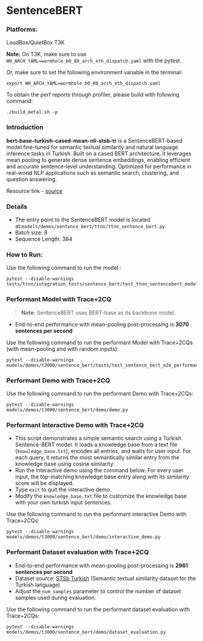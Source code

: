 # SentenceBERT

### Platforms:

LoudBox/QuietBox T3K

**Note:** On T3K, make sure to use `WH_ARCH_YAML=wormhole_b0_80_arch_eth_dispatch.yaml` with the pytest.

Or, make sure to set the following environment variable in the terminal:
```
export WH_ARCH_YAML=wormhole_b0_80_arch_eth_dispatch.yaml
```

To obtain the perf reports through profiler, please build with following command:
```
./build_metal.sh -p
```

### Introduction

**bert-base-turkish-cased-mean-nli-stsb-tr** is a SentenceBERT-based model fine-tuned for semantic textual similarity and natural language inference tasks in Turkish. Built on a cased BERT architecture, it leverages mean pooling to generate dense sentence embeddings, enabling efficient and accurate sentence-level understanding. Optimized for performance in real-world NLP applications such as semantic search, clustering, and question answering.

Resource link - [source](https://huggingface.co/emrecan/bert-base-turkish-cased-mean-nli-stsb-tr)

###  Details

- The entry point to the SentenceBERT model is located at:`models/demos/sentence_bert/ttnn/ttnn_sentence_bert.py`
-  Batch size: 8
- Sequence Length: 384

### How to Run:

Use the following command to run the model :

```
pytest --disable-warnings tests/ttnn/integration_tests/sentence_bert/test_ttnn_sentencebert_model.py::test_ttnn_sentence_bert_model
```

###  Performant Model with Trace+2CQ
> **Note:** SentenceBERT uses BERT-base as its backbone model.
- End-to-end performance with mean-pooling post-processing is **3070 sentences per second**


Use the following command to run the performant Model with Trace+2CQs (with mean-pooling and with random inputs):

```
pytest --disable-warnings models/demos/t3000/sentence_bert/tests/test_sentence_bert_e2e_performant.py
```

### Performant Demo with Trace+2CQ

Use the following command to run the performant Demo with Trace+2CQs:

```
pytest --disable-warnings models/demos/t3000/sentence_bert/demo/demo.py
```

### Performant Interactive Demo with Trace+2CQ
- This script demonstrates a simple semantic search using a Turkish Sentence-BERT model. It loads a knowledge base from a text file (`knowledge_base.txt`), encodes all entries, and waits for user input. For each query, it returns the most semantically similar entry from the knowledge base using cosine similarity.
- Run the interactive demo using the command below. For every user input, the top-matching knowledge base entry along with its similarity score will be displayed.
- Type `exit` to quit the interactive demo.
- Modify the `knowledge_base.txt` file to customize the knowledge base with your own turkish input sentences.

Use the following command to run the performant interactive Demo with Trace+2CQs:

```
pytest --disable-warnings models/demos/t3000/sentence_bert/demo/interactive_demo.py
```

### Performant Dataset evaluation with Trace+2CQ

- End-to-end performance with mean-pooling post-processing is **2961 sentences per second**
- Dataset source: [STSb Turkish](https://github.com/emrecncelik/sts-benchmark-tr) (Semantic textual similarity dataset for the Turkish language)
- Adjust the `num_samples` parameter to control the number of dataset samples used during evaluation.

Use the following command to run the performant dataset evaluation with Trace+2CQs:

```
pytest --disable-warnings models/demos/t3000/sentence_bert/demo/dataset_evaluation.py
```
